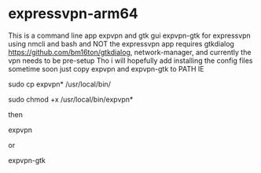 # expressvpn-arm64
This is a command line app expvpn and gtk gui expvpn-gtk for expressvpn using nmcli and bash and NOT the expressvpn app
requires gtkdialog https://github.com/bm16ton/gtkdialog, network-manager, and currently the vpn needs to be pre-setup
Tho i will hopefully add installing the config files sometime soon
just copy expvpn and expvpn-gtk to PATH
IE

sudo cp expvpn* /usr/local/bin/

sudo chmod +x /usr/local/bin/expvpn*

   then
   
expvpn

   or
   
expvpn-gtk

